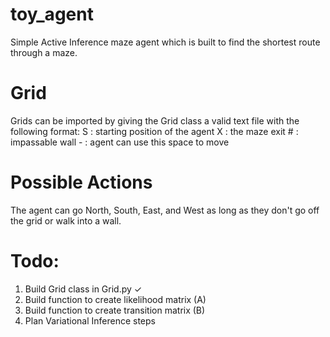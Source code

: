 # toy_agent
 Simple Active Inference maze agent which is built to find the shortest route through a maze.

# Grid
 Grids can be imported by giving the Grid class a valid text file with the following format:
    S : starting position of the agent
    X : the maze exit
    # : impassable wall
    - : agent can use this space to move

# Possible Actions
 The agent can go North, South, East, and West as long as they don't go off the grid or walk into a wall.

# Todo:
 1. Build Grid class in Grid.py ✓
 2. Build function to create likelihood matrix (A)
 3. Build function to create transition matrix (B)
 4. Plan Variational Inference steps
